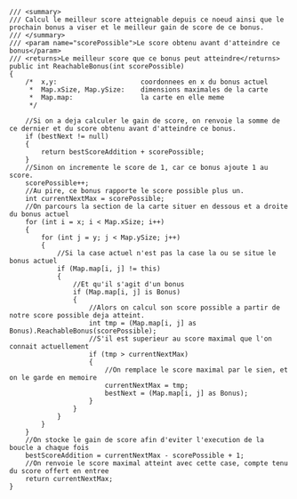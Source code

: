     /// <summary>
    /// Calcul le meilleur score atteignable depuis ce noeud ainsi que le prochain bonus a viser et le meilleur gain de score de ce bonus.
    /// </summary>
    /// <param name="scorePossible">Le score obtenu avant d'atteindre ce bonus</param>
    /// <returns>Le meilleur score que ce bonus peut atteindre</returns>
    public int ReachableBonus(int scorePossible)
    {
        /*  x,y:                     coordonnees en x du bonus actuel
         *  Map.xSize, Map.ySize:    dimensions maximales de la carte
         *  Map.map:                 la carte en elle meme
         */

        //Si on a deja calculer le gain de score, on renvoie la somme de ce dernier et du score obtenu avant d'atteindre ce bonus.
        if (bestNext != null)
        {
            return bestScoreAddition + scorePossible;
        }
        //Sinon on incremente le score de 1, car ce bonus ajoute 1 au score.
        scorePossible++;
        //Au pire, ce bonus rapporte le score possible plus un.
        int currentNextMax = scorePossible;
        //On parcours la section de la carte situer en dessous et a droite du bonus actuel
        for (int i = x; i < Map.xSize; i++)
        {
            for (int j = y; j < Map.ySize; j++)
            {
                //Si la case actuel n'est pas la case la ou se situe le bonus actuel
                if (Map.map[i, j] != this)
                {
                    //Et qu'il s'agit d'un bonus
                    if (Map.map[i, j] is Bonus)
                    {
                        //Alors on calcul son score possible a partir de notre score possible deja atteint.
                        int tmp = (Map.map[i, j] as Bonus).ReachableBonus(scorePossible);
                        //S'il est superieur au score maximal que l'on connait actuellement
                        if (tmp > currentNextMax)
                        {
                            //On remplace le score maximal par le sien, et on le garde en memoire
                            currentNextMax = tmp;
                            bestNext = (Map.map[i, j] as Bonus);
                        }
                    }
                }
            }
        }
        //On stocke le gain de score afin d'eviter l'execution de la boucle a chaque fois
        bestScoreAddition = currentNextMax - scorePossible + 1;
        //On renvoie le score maximal atteint avec cette case, compte tenu du score offert en entree
        return currentNextMax;
    }
